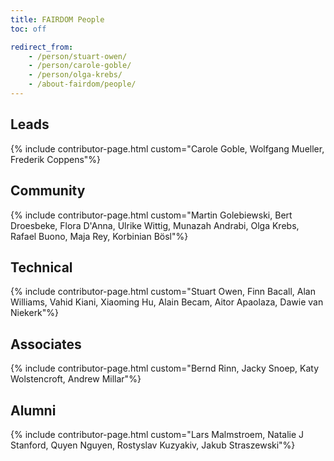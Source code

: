 ```yaml
---
title: FAIRDOM People
toc: off

redirect_from:
    - /person/stuart-owen/
    - /person/carole-goble/
    - /person/olga-krebs/
    - /about-fairdom/people/
---
```



## Leads

{% include contributor-page.html custom="Carole Goble, Wolfgang Mueller, Frederik Coppens"%}

## Community

{% include contributor-page.html custom="Martin Golebiewski, Bert Droesbeke, Flora D'Anna, Ulrike Wittig, Munazah Andrabi, Olga Krebs, Rafael Buono, Maja Rey, Korbinian Bösl"%}

## Technical
{% include contributor-page.html custom="Stuart Owen, Finn Bacall, Alan Williams, Vahid Kiani, Xiaoming Hu, Alain Becam, Aitor Apaolaza, Dawie van Niekerk"%}

## Associates
{% include contributor-page.html custom="Bernd Rinn, Jacky Snoep, Katy Wolstencroft, Andrew Millar"%}

## Alumni 
{% include contributor-page.html custom="Lars Malmstroem, Natalie J Stanford, Quyen Nguyen, Rostyslav Kuzyakiv, Jakub Straszewski"%}
